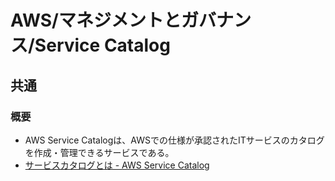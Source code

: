 # AWS/マネジメントとガバナンス/Service Catalog

## 共通

### 概要

- AWS Service Catalogは、AWSでの仕様が承認されたITサービスのカタログを作成・管理できるサービスである。
- [サービスカタログとは - AWS Service Catalog](https://docs.aws.amazon.com/ja_jp/servicecatalog/latest/adminguide/introduction.html)

